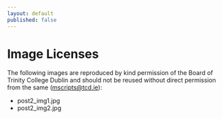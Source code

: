 ```yaml
---
layout: default
published: false
---
```

# Image Licenses
The following images are reproduced by kind permission of the Board of Trinity College Dublin and should not be reused without direct permission from the same (mscripts@tcd.ie):
* post2_img1.jpg
* post2_img2.jpg
